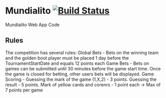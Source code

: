 Mundialito [![Build Status](https://travis-ci.org/ezraroi/Mundialito.svg?branch=master)](https://travis-ci.org/ezraroi/Mundialito)
==========

Mundialito Web App Code

<h2>Rules</h2>
The competition has several rules:
Global Bets - Bets on the winning team and the golden boot player must be placed 1 day before the TournamentStartDate and equals 12 points each
Game Bets - Bets on games can be submitted until 30 minutes before the game start time. Once the game is closed for betting, other users bets will be displayed.
Game Scoring - Guessing the mark of the game (1,X,2) - 3 points. Guessing the result - 5 points. Mark of yellow cards and corenrs - 1 point each -> Max of 7 points per game

